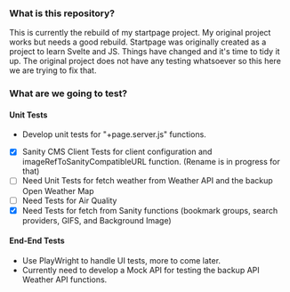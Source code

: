 ### What is this repository?
This is currently the rebuild of my startpage project. My original project works but needs a good rebuild.  Startpage was originally created as a project to learn Svelte and JS. Things have changed and it's time to tidy it up. The original project does not have any testing whatsoever so this here we are trying to fix that.  
### What are we going to test?
#### Unit Tests
- Develop unit tests for "+page.server.js" functions.
- [x] Sanity CMS Client Tests for client configuration and imageRefToSanityCompatibleURL function.  (Rename is in progress for that)
- [ ] Need Unit Tests for fetch weather from Weather API and the backup Open Weather Map
- [ ] Need Tests for Air Quality
- [x] Need Tests for fetch from Sanity functions (bookmark groups, search providers, GIFS, and Background Image)
#### End-End Tests
- Use PlayWright to handle UI tests, more to come later.
- Currently need to develop a Mock API for testing the backup API Weather API functions.